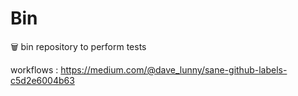 # __Bin__
🗑️ bin repository to perform tests

workflows :
https://medium.com/@dave_lunny/sane-github-labels-c5d2e6004b63
